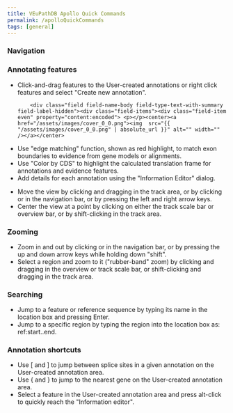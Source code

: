 ```yaml
---
title: VEuPathDB Apollo Quick Commands
permalink: /apolloQuickCommands
tags: [general]
---
```


<h3>Navigation</h3>

<h3>Annotating features</h3>
<ul> 
<li>Click-and-drag features to the User-created annotations or right click features and select "Create new annotation".</li> 
        
        <div class="field field-name-body field-type-text-with-summary field-label-hidden"><div class="field-items"><div class="field-item even" property="content:encoded"> <p></p><center><a href="/assets/images/cover_0_0.png"><img  src="{{ "/assets/images/cover_0_0.png" | absolute_url }}" alt="" width="" /></a></center>

        
<li> Use "edge matching" function, shown as red highlight, to match exon boundaries to evidence from gene models or alignments.</li> 
<li>Use "Color by CDS" to highlight the calculated translation frame for annotations and evidence features.</li> 
<li>Add details for each annotation using the "Information Editor" dialog.
</li> 
</ul>

<ul> 
<li>Move the view by clicking and dragging in the track area, or by clicking or in the navigation bar, or by pressing the left and right arrow keys.</li> 
<li>Center the view at a point by clicking on either the track scale bar or overview bar, or by shift-clicking in the track area.</li> 
</ul>

<h3>Zooming</h3>
<ul> 
<li>Zoom in and out by clicking or in the navigation bar, or by pressing the up and down arrow keys while holding down "shift".</li> 
<li>Select a region and zoom to it ("rubber-band" zoom) by clicking and dragging in the overview or track scale bar, or shift-clicking and dragging in the track area.</li> 
</ul>
        
        
<h3>Searching</h3>
<ul> 
<li> Jump to a feature or reference sequence by typing its name in the location box and pressing Enter.</li> 
<li>Jump to a specific region by typing the region into the location box as: ref:start..end.</li> 
</ul>
      
        
       
       
<h3>Annotation shortcuts</h3>
<ul> 
<li>Use [ and ] to jump between splice sites in a given annotation on the User-created annotation area.</li> 
<li>Use { and } to jump to the nearest gene on the User-created annotation area.</li> 
<li>Select a feature in the User-created annotation area and press alt-click to quickly reach the "Information editor". </li> 
</ul>
        
        
        
